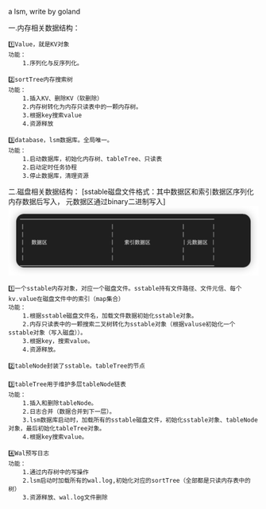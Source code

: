 a lsm, write by goland

一.内存相关数据结构：

    1️⃣Value，就是KV对象
    功能：
        1.序列化与反序列化。

    2️⃣sortTree内存搜索树
    功能：
        1.插入KV、删除KV（软删除）
        2.内存树转化为内存只读表中的一颗内存树。
        3.根据key搜索value
        4.资源释放
    
    3️⃣database，lsm数据库。全局唯一。
    功能：
        1.启动数据库，初始化内存树、tableTree、只读表
        2.启动定时任务协程
        3.停止数据库，清理资源

二.磁盘相关数据结构：
    [sstable磁盘文件格式：其中数据区和索引数据区序列化内存数据后写入， 元数据区通过binary二进制写入]
     ![alt text](https://github.com/QinLinag/omniponent_lsm/blob/main/meta.jpg)


    1️⃣一个sstable内存对象，对应一个磁盘文件。sstable持有文件路径、文件元信、每个kv.value在磁盘文件中的索引（map集合）
    功能：
        1.根据sstable磁盘文件名，加载文件数据初始化sstable对象。
        2.内存只读表中的一颗搜索二叉树转化为sstable对象（根据valuse初始化一个sstable对象（写入磁盘））。
        3.根据key，搜索value。
        4.资源释放。
    
    2️⃣tableNode封装了sstable。tableTree的节点

    3️⃣tableTree用于维护多层tableNode链表
    功能：
        1.插入和删除tableNode。
        2.日志合并（数据合并到下一层）。
        3.lsm数据库启动时，加载所有的sstable磁盘文件，初始化sstable对象、tableNode对象，最后初始化tableTree对象。
        4.根据key搜索value。

    4️⃣Wal预写日志
    功能：
        1.通过内存树中的写操作
        2.lsm启动时加载所有的wal.log,初始化对应的sortTree（全部都是只读内存表中的树）
        3.资源释放、wal.log文件删除


        
